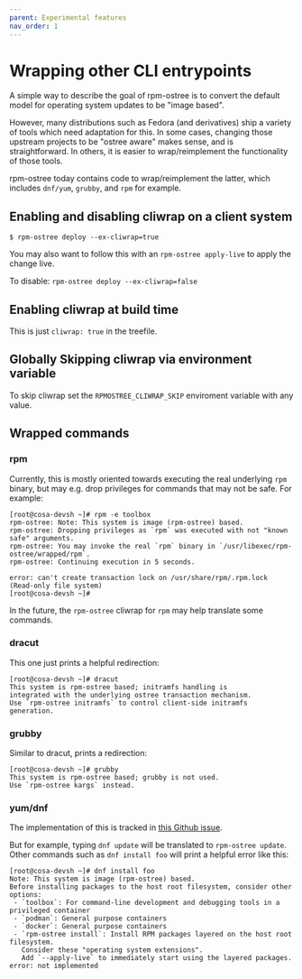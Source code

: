 ```yaml
---
parent: Experimental features
nav_order: 1
---
```


# Wrapping other CLI entrypoints

A simple way to describe the goal of rpm-ostree is to convert the default model for operating system updates to be "image based".

However, many distributions such as Fedora (and derivatives) ship a variety of tools which need adaptation for this.  In some
cases, changing those upstream projects to be "ostree aware" makes sense, and is straightforward.  In others, it is easier
to wrap/reimplement the functionality of those tools.

rpm-ostree today contains code to wrap/reimplement the latter, which includes `dnf/yum`, `grubby`, and `rpm` for example.

## Enabling and disabling cliwrap on a client system

```
$ rpm-ostree deploy --ex-cliwrap=true
```

You may also want to follow this with an `rpm-ostree apply-live` to apply the change live.

To disable: `rpm-ostree deploy --ex-cliwrap=false`

## Enabling cliwrap at build time

This is just `cliwrap: true` in the treefile.

## Globally Skipping cliwrap via environment variable

To skip cliwrap set the `RPMOSTREE_CLIWRAP_SKIP` enviroment variable with any value.

## Wrapped commands

### rpm

Currently, this is mostly oriented towards executing the real underlying `rpm` binary,
but may e.g. drop privileges for commands that may not be safe.  For example:

```
[root@cosa-devsh ~]# rpm -e toolbox
rpm-ostree: Note: This system is image (rpm-ostree) based.
rpm-ostree: Dropping privileges as `rpm` was executed with not "known safe" arguments.
rpm-ostree: You may invoke the real `rpm` binary in `/usr/libexec/rpm-ostree/wrapped/rpm`.
rpm-ostree: Continuing execution in 5 seconds.

error: can't create transaction lock on /usr/share/rpm/.rpm.lock (Read-only file system)
[root@cosa-devsh ~]# 
```

In the future, the `rpm-ostree` cliwrap for `rpm` may help translate some commands.

### dracut 

This one just prints a helpful redirection:

```
[root@cosa-devsh ~]# dracut
This system is rpm-ostree based; initramfs handling is
integrated with the underlying ostree transaction mechanism.
Use `rpm-ostree initramfs` to control client-side initramfs generation.
```

### grubby

Similar to dracut, prints a redirection:

```
[root@cosa-devsh ~]# grubby
This system is rpm-ostree based; grubby is not used.
Use `rpm-ostree kargs` instead.
```
### yum/dnf

The implementation of this is tracked in [this Github issue](https://github.com/coreos/rpm-ostree/issues/2883).

But for example, typing `dnf update` will be translated to `rpm-ostree update`.  Other commands
such as `dnf install foo` will print a helpful error like this:

```
[root@cosa-devsh ~]# dnf install foo
Note: This system is image (rpm-ostree) based.
Before installing packages to the host root filesystem, consider other options:
 - `toolbox`: For command-line development and debugging tools in a privileged container
 - `podman`: General purpose containers
 - `docker`: General purpose containers
 - `rpm-ostree install`: Install RPM packages layered on the host root filesystem.
   Consider these "operating system extensions".
   Add `--apply-live` to immediately start using the layered packages.
error: not implemented
```
